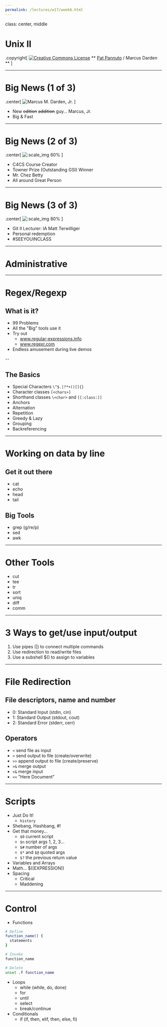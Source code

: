 ```yaml
---
permalink: /lectures/w17/week6.html
---
```


class: center, middle

# Unix II

.copyright[
<a rel="license" href="http://creativecommons.org/licenses/by/4.0/"><img alt="Creative Commons License" style="border-width:0" src="https://i.creativecommons.org/l/by/4.0/88x31.png" /></a>
** [Pat Pannuto](http://patpannuto.com) / Marcus Darden **
]


---

# Big News (1 of 3)

.center[
![Marcus M. Darden, Jr.](img/mmdj.jpg)
]
  - New ~~edition~~ ~~addition~~ guy... Marcus, Jr.
  - Big & Fast

---

# Big News (2 of 3)

.center[
![:scale_img 60%](img/ppannuto-square.jpg)
]
  - C4CS Course Creator
  - Towner Prize (Outstanding GSI) Winner
  - Mr. Chez Betty
  - All around Great Person

---

# Big News (3 of 3)

.center[
![:scale_img 80%](img/mterwil-lecture.png)
]
  - Git II Lecturer: IA Matt Terwilliger
  - Personal redemption
  - \#SEEYOUINCLASS

---

# Administrative

---

# Regex/Regexp

## What is it?

  - 99 Problems
  - All the "Big" tools use it
  - Try out
    - www.regular-expressions.info
    - www.regexr.com
  - Endless amusement during live demos

--

## The Basics

  - Special Characters `\^$.|?*+()[]{}`
  - Character classes `[<chars>]`
  - Shorthand classes `\<char>` and `[[:class:]]`
  - Anchors
  - Alternation
  - Repetition
  - Greedy & Lazy
  - Grouping
  - Backreferencing

---

# Working on data by line

## Get it out there

  - cat
  - echo
  - head
  - tail

## Big Tools

  - grep (g/re/p)
  - sed
  - awk

---

# Other Tools

  - cut
  - tee
  - tr
  - sort
  - uniq
  - diff
  - comm

---

# 3 Ways to get/use input/output

  1. Use pipes (|) to connect multiple commands
  2. Use redirection to read/write files
  3. Use a subshell $() to assign to variables

---

# File Redirection

## File descriptors, name and number

  - 0: Standard Input (stdin, cin)
  - 1: Standard Output (stdout, cout)
  - 2: Standard Error (stderr, cerr)

## Operators

  - `<` send file as input
  - `>` send output to file (create/overwrite)
  - `>>` append output to file (create/preserve)
  - `>&` merge output
  - `<&` merge input
  - `<<` "Here Document"

---

# Scripts

  - Just Do It!
    - `history`
  - Shebang, Hashbang, #!
  - Get that money...
    - `$0` current script
    - `$n` script args 1, 2, 3...
    - `$#` number of args
    - `$*` and `$@` quoted args
    - `$?` the previous return value
  - Variables and Arrays
  - Math... $((EXPRESSION))
  - Spacing
    - Critical
    - Maddening

---

# Control

  - Functions

```bash
# Define
function_name() {
  statements
}

# Invoke
function_name

# Delete
unset .f function_name
```

  - Loops
    - while (while, do, done)
    - for
    - until
    - select
    - break/continue
  - Conditionals
    - if (if, then, elif, then, else, fi)
